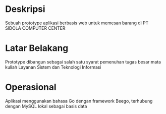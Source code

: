 # Deskripsi
Sebuah prototype aplikasi berbasis web untuk memesan barang di PT SIDOLA COMPUTER CENTER

# Latar Belakang
Prototype dibangun sebagai salah satu syarat pemenuhan tugas besar mata kuliah Layanan Sistem dan Teknologi Informasi

# Operasional
Aplikasi menggunakan bahasa Go dengan framework Beego, terhubung dengan MySQL lokal sebagai basis data
